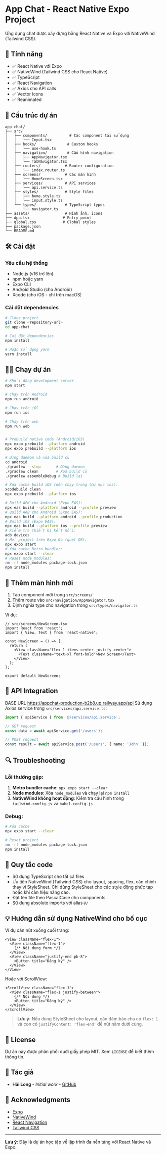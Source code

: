# App Chat - React Native Expo Project

Ứng dụng chat được xây dựng bằng React Native và Expo với NativeWind (Tailwind CSS).

## 🚀 Tính năng

- ✅ React Native với Expo
- ✅ NativeWind (Tailwind CSS cho React Native)
- ✅ TypeScript
- ✅ React Navigation
- ✅ Axios cho API calls
- ✅ Vector Icons
- ✅ Reanimated

## 📱 Cấu trúc dự án

```
app-chat/
├── src/
│   ├── components/          # Các component tái sử dụng
│   │   └── Input.tsx
│   ├── hooks/              # Custom hooks
│   │   └── use-hook.ts
│   ├── navigation/         # Cấu hình navigation
│   │   ├── AppNavigator.tsx
│   │   └── TabNavigator.tsx
│   ├── routers/           # Router configuration
│   │   └── index.router.ts
│   ├── screens/           # Các màn hình
│   │   └── HomeScreen.tsx
│   ├── services/          # API services
│   │   └── api.service.ts
│   ├── styles/            # Style files
│   │   ├── home.style.ts
│   │   └── input.style.ts
│   └── types/             # TypeScript types
│       └── navigator.ts
├── assets/                # Hình ảnh, icons
├── App.tsx               # Entry point
├── global.css            # Global styles
├── package.json
└── README.md
```

## 🛠️ Cài đặt

### Yêu cầu hệ thống

- Node.js (v16 trở lên)
- npm hoặc yarn
- Expo CLI
- Android Studio (cho Android)
- Xcode (cho iOS - chỉ trên macOS)

### Cài đặt dependencies

```bash
# Clone project
git clone <repository-url>
cd app-chat

# Cài đặt dependencies
npm install

# Hoặc sử dụng yarn
yarn install
```


## 🏃‍♂️ Chạy dự án

```bash
# Khởi động development server
npm start

# Chạy trên Android
npm run android

# Chạy trên iOS
npm run ios

# Chạy trên web
npm run web


# Prebuild native code (Android/iOS)
npx expo prebuild --platform android
npx expo prebuild --platform ios

# Dừng daemon và xóa build cũ
cd android
./gradlew --stop       # Dừng daemon
./gradlew clean        # Xoá build cũ
./gradlew assembleDebug # Build lai

# Xóa cache build iOS (nên chạy trong thư mục ios):
xcodebuild clean
npx expo prebuild --platform ios

# Build APK cho Android (Expo EAS):
npx eas build --platform android --profile preview
# Build AAB cho Android (Expo EAS):
npx eas build --platform android --profile production
# Build iOS (Expo EAS):
npx eas build --platform ios --profile preview
# Kiểm tra thiết bị kết nối:
adb devices
# Mở project trên Expo Go (quét QR):
npx expo start
# Xóa cache Metro bundler:
npx expo start --clear
# Reset node_modules:
rm -rf node_modules package-lock.json
npm install
```

## 📁 Thêm màn hình mới

1. Tạo component mới trong `src/screens/`
2. Thêm route vào `src/navigation/AppNavigator.tsx`
3. Định nghĩa type cho navigation trong `src/types/navigator.ts`

Ví dụ:

```tsx
// src/screens/NewScreen.tsx
import React from 'react';
import { View, Text } from 'react-native';

const NewScreen = () => {
  return (
    <View className="flex-1 items-center justify-center">
      <Text className="text-xl font-bold">New Screen</Text>
    </View>
  );
};

export default NewScreen;
```

## 🎯 API Integration
BASE URL https://appchat-production-b2b8.up.railway.app/api
Sử dụng Axios service trong `src/services/api.service.ts`:

```typescript
import { apiService } from '@/services/api.service';

// GET request
const data = await apiService.get('/users');

// POST request
const result = await apiService.post('/users', { name: 'John' });
```

## 🔍 Troubleshooting

### Lỗi thường gặp:

1. **Metro bundler cache**: `npx expo start --clear`
2. **Node modules**: Xóa `node_modules` và chạy lại `npm install`
3. **NativeWind không hoạt động**: Kiểm tra cấu hình trong `tailwind.config.js` và `babel.config.js`

### Debug:

```bash
# Xóa cache
npx expo start --clear

# Reset project
rm -rf node_modules package-lock.json
npm install
```


## 📝 Quy tắc code

- Sử dụng TypeScript cho tất cả files
- Ưu tiên NativeWind (Tailwind CSS) cho layout, spacing, flex, căn chỉnh thay vì StyleSheet. Chỉ dùng StyleSheet cho các style động phức tạp hoặc khi cần hiệu năng cao.
- Đặt tên file theo PascalCase cho components
- Sử dụng absolute imports với alias `@/`

## 💡 Hướng dẫn sử dụng NativeWind cho bố cục

Ví dụ căn nút xuống cuối trang:

```tsx
<View className="flex-1">
  <View className="flex-1">
    {/* Nội dung form */}
  </View>
  <View className="justify-end pb-8">
    <Button title="Đăng ký" />
  </View>
</View>
```

Hoặc với ScrollView:

```tsx
<ScrollView className="flex-1">
  <View className="flex-1 justify-between">
    {/* Nội dung */}
    <Button title="Đăng ký" />
  </View>
</ScrollView>
```

> **Lưu ý:** Nếu dùng StyleSheet cho layout, cần đảm bảo cha có `flex: 1` và con có `justifyContent: 'flex-end'` để nút nằm dưới cùng.

## 📄 License

Dự án này được phân phối dưới giấy phép MIT. Xem `LICENSE` để biết thêm thông tin.

## 👥 Tác giả

- **Hải Long** - *Initial work* - [GitHub](https://github.com/holha289)


## 🙏 Acknowledgments

- [Expo](https://expo.dev/)
- [NativeWind](https://nativewind.dev/)
- [React Navigation](https://reactnavigation.org/)
- [Tailwind CSS](https://tailwindcss.com/)

---

**Lưu ý**: Đây là dự án học tập về lập trình đa nền tảng với React Native và Expo.

